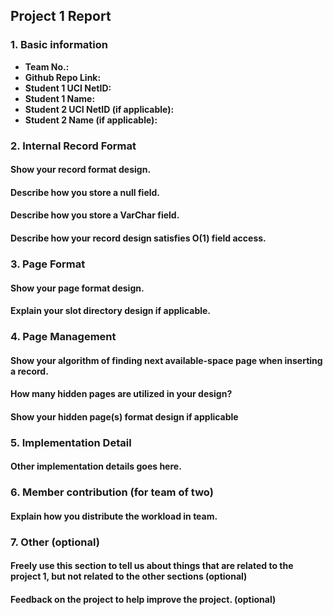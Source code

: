 ## Project 1 Report

### 1. Basic information

- **Team No.:**
- **Github Repo Link:**
- **Student 1 UCI NetID:**
- **Student 1 Name:**
- **Student 2 UCI NetID (if applicable):**
- **Student 2 Name (if applicable):**

### 2. Internal Record Format

#### Show your record format design.

#### Describe how you store a null field.

#### Describe how you store a VarChar field.

#### Describe how your record design satisfies O(1) field access.

### 3. Page Format

#### Show your page format design.

#### Explain your slot directory design if applicable.

### 4. Page Management

#### Show your algorithm of finding next available-space page when inserting a record.

#### How many hidden pages are utilized in your design?

#### Show your hidden page(s) format design if applicable

### 5. Implementation Detail

#### Other implementation details goes here.

### 6. Member contribution (for team of two)

#### Explain how you distribute the workload in team.

### 7. Other (optional)

#### Freely use this section to tell us about things that are related to the project 1, but not related to the other sections (optional)

#### Feedback on the project to help improve the project. (optional)
